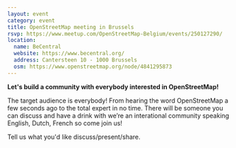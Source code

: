 ```yaml
---
layout: event
category: event
title: OpenStreetMap meeting in Brussels
rsvp: https://www.meetup.com/OpenStreetMap-Belgium/events/250127290/
location:
  name: BeCentral
  website: https://www.becentral.org/
  address: Cantersteen 10 - 1000 Brussels
  osm: https://www.openstreetmap.org/node/4841295873
---
```


**Let's build a community with everybody interested in OpenStreetMap!**

The target audience is everybody! From hearing the word OpenStreetMap a few seconds ago to the total expert in no time.
There will be someone you can discuss and have a drink with we’re an interational community speaking English, Dutch, French so come join us!

Tell us what you'd like discuss/present/share.
